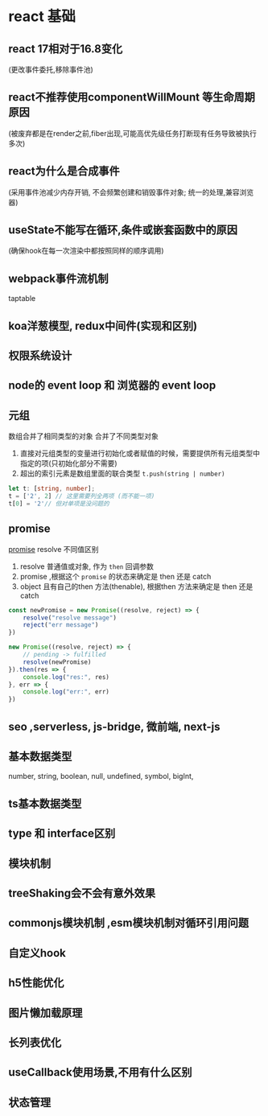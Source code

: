 # react 基础

## react 17相对于16.8变化

(更改事件委托,移除事件池)

## react不推荐使用componentWillMount 等生命周期原因

(被废弃都是在render之前,fiber出现,可能高优先级任务打断现有任务导致被执行多次)

## react为什么是合成事件

(采用事件池减少内存开销, 不会频繁创建和销毁事件对象; 统一的处理,兼容浏览器)

## useState不能写在循环,条件或嵌套函数中的原因

(确保hook在每一次渲染中都按照同样的顺序调用)

## webpack事件流机制

taptable

## koa洋葱模型, redux中间件(实现和区别)

## 权限系统设计

## node的 event loop 和 浏览器的 event loop

## 元组

数组合并了相同类型的对象
合并了不同类型对象

1. 直接对元组类型的变量进行初始化或者赋值的时候，需要提供所有元组类型中指定的项(只初始化部分不需要)
2. 超出的索引元素是数组里面的联合类型 `t.push(string | number)`

```ts
let t: [string, number];
t = ['2', 2] // 这里需要列全两项 (而不能一项)
t[0] = '2'// 但对单项是没问题的
```

## promise

[promise](https://juejin.cn/post/7054519691368202253)
resolve 不同值区别

1. resolve 普通值或对象, 作为 `then` 回调参数
2. promise ,根据这个 `promise` 的状态来确定是 then 还是 catch
3. object 且有自己的then 方法(thenable), 根据then 方法来确定是 then 还是 catch

```js
const newPromise = new Promise((resolve, reject) => {
    resolve("resolve message")
    reject("err message")
})

new Promise((resolve, reject) => {
    // pending -> fulfilled
    resolve(newPromise)
}).then(res => {
    console.log("res:", res)
}, err => {
    console.log("err:", err)
})

```

## seo ,serverless, js-bridge, 微前端, next-js

## 基本数据类型

number, string, boolean, null, undefined, symbol, bigInt, 

## ts基本数据类型

## type 和 interface区别

## 模块机制

## treeShaking会不会有意外效果

## commonjs模块机制 ,esm模块机制对循环引用问题

## 自定义hook

## h5性能优化

## 图片懒加载原理

## 长列表优化

## useCallback使用场景,不用有什么区别

## 状态管理
